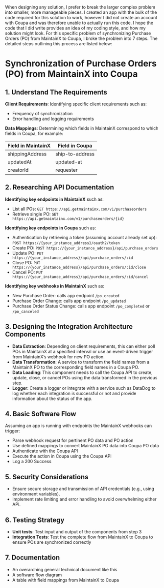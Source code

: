 When designing any solution, I prefer to break the larger complex problem into smaller, more manageable pieces. I created an app with the bulk of the code required for this solution to work, however I did not create an account with Coupa and was therefore unable to actually run this code. 
I hope the code that I did write provides an idea of my coding style, and how my solution might look. 
For this specific problem of synchronizing Purchase Orders (PO) from MaintainX to Coupa, I broke the problem into 7 steps. The detailed steps outlining this process are listed below:
# Synchronization of Purchase Orders (PO) from MaintainX into Coupa

## 1. Understand The Requirements
**Client Requirements**: Identifying specific client requirements such as:
- Frequency of synchronization
- Error handling and logging requirements

**Data Mappings**: Determining which fields in MaintainX correspond to which fields in Coupa, for example:

| Field in MaintainX | Field in Coupa    |
|--------------------|--------------------|
| shippingAddress    | ship-to-address    |
| updatedAt          | updated-at         |
| creatorId          | requester          |

## 2. Researching API Documentation
**Identifying key endpoints in MaintainX** such as:
- List all POs: `GET https://api.getmaintainx.com/v1/purchaseorders`
- Retrieve single PO: `GET https://api.getmaintainx.com/v1/purchaseorders/{id}`

**Identifying key endpoints in Coupa** such as:
- Authentication by retrieving a token (assuming account already set up): `POST https://{your_instance_address}/oauth2/token`
- Create PO: `POST https://{your_instance_address}/api/purchase_orders`
- Update PO: `PUT https://{your_instance_address}/api/purchase_orders/:id`
- Close PO: `PUT https://{your_instance_address}/api/purchase_orders/:id/close`
- Cancel PO: `PUT https://{your_instance_address}/api/purchase_orders/:id/cancel`

**Identifying key webhooks in MaintainX** such as:
- New Purchase Order: calls app endpoint `/po_created`
- Purchase Order Change: calls app endpoint `/po_updated`
- Purchase Order Status Change: calls app endpoint `/po_completed` or `/po_canceled`

## 3. Designing the Integration Architecture Components
- **Data Extraction**: Depending on client requirements, this can either poll POs in MaintainX at a specified interval or use an event-driven trigger from MaintainX’s webhook for new PO action.
- **Data Transformation**: A service to transform the field names from a MaintainX PO to the corresponding field names in a Coupa PO.
- **Data Loading**: This component needs to call the Coupa API to create, update, close, or cancel POs using the data transformed in the previous step.
- **Logger**: Create a logger or integrate with a service such as DataDog to log whether each integration is successful or not and provide information about the status of the app.

## 4. Basic Software Flow
Assuming an app is running with endpoints the MaintainX webhooks can trigger:
- Parse webhook request for pertinent PO data and PO action
- Use defined mappings to convert MaintainX PO data into Coupa PO data
- Authenticate with the Coupa API
- Execute the action in Coupa using the Coupa API
- Log a 200 Success

## 5. Security Considerations
- Ensure secure storage and transmission of API credentials (e.g., using environment variables).
- Implement rate limiting and error handling to avoid overwhelming either API.

## 6. Testing Strategy
- **Unit tests**: Test input and output of the components from step 3
- **Integration Tests**: Test the complete flow from MaintainX to Coupa to ensure POs are synchronized correctly

## 7. Documentation
- An overarching general technical document like this
- A software flow diagram
- A table with field mappings from MaintainX to Coupa

